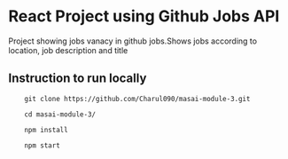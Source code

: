 # React Project using Github Jobs API

Project showing jobs vanacy in github jobs.Shows jobs according to location, job description and title

## Instruction to run locally

        git clone https://github.com/Charul090/masai-module-3.git

        cd masai-module-3/

        npm install

        npm start

